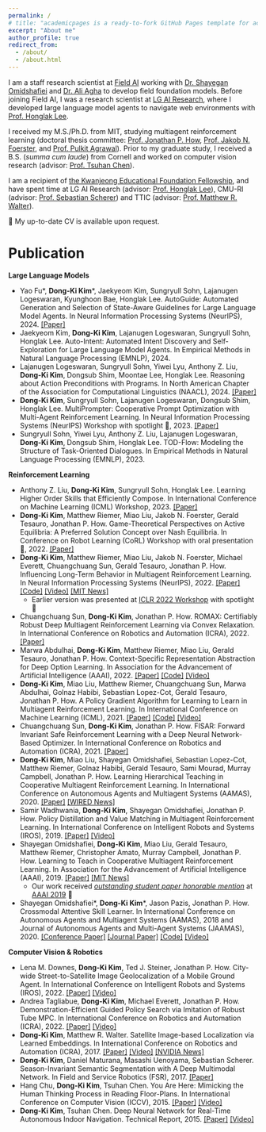 ```yaml
---
permalink: /
# title: "academicpages is a ready-to-fork GitHub Pages template for academic personal websites"
excerpt: "About me"
author_profile: true
redirect_from:
  - /about/
  - /about.html
---
```

I am a staff research scientist at <a href="https://fieldai.com/" target="_blank">Field AI</a> working with <a href="https://www.linkedin.com/in/shayegan/" target="_blank">Dr. Shayegan Omidshafiei</a> and <a href="https://www.linkedin.com/in/ali-agha-7aa5212a/" target="_blank">Dr. Ali Agha</a> to develop field foundation models. Before joining Field AI, I was a research scientist at <a href="https://www.lgresearch.ai/" target="_blank">LG AI Research</a>, where I developed large language model agents to navigate web environments with <a href="https://scholar.google.com/citations?user=fmSHtE8AAAAJ&hl=en" target="_blank">Prof. Honglak Lee</a>.

I received my M.S./Ph.D. from MIT, studying multiagent reinforcement learning (doctoral thesis committee: <a href="https://scholar.google.com/citations?user=gX7rSCcAAAAJ&hl=en" target="_blank">Prof. Jonathan P. How</a>, <a href="https://www.jakobfoerster.com/" target="_blank">Prof. Jakob N. Foerster</a>, and <a href="http://people.csail.mit.edu/pulkitag/" target="_blank">Prof. Pulkit Agrawal</a>). Prior to my graduate study, I received a B.S. (*summa cum laude*) from Cornell and worked on computer vision research (advisor: <a href="https://www.nus.edu.sg/about/management/chen-tsuhan" target="_blank">Prof. Tsuhan Chen</a>).

I am a recipient of <a href="http://ikef.or.kr/page.php?id=intro/intro">the Kwanjeong Educational Foundation Fellowship</a>, and have spent time at LG AI Research (advisor: <a href="https://scholar.google.com/citations?user=fmSHtE8AAAAJ&hl=en" target="_blank">Prof. Honglak Lee</a>), CMU-RI (advisor: <a href="https://www.ri.cmu.edu/ri-faculty/sebastian-scherer/" target="_blank">Prof. Sebastian Scherer</a>) and TTIC (advisor: <a href="https://home.ttic.edu/~mwalter/" target="_blank">Prof. Matthew R. Walter</a>).

&#129303; My up-to-date CV is available upon request.

Publication
======
**Large Language Models**
* Yao Fu&#42;, **Dong-Ki Kim**&#42;, Jaekyeom Kim, Sungryull Sohn, Lajanugen Logeswaran, Kyunghoon Bae, Honglak Lee. AutoGuide: Automated Generation and Selection of State-Aware Guidelines for Large Language Model Agents. In Neural Information Processing Systems (NeurIPS), 2024. <a href="https://arxiv.org/pdf/2403.08978.pdf" target="_blank">[Paper]</a>
* Jaekyeom Kim, **Dong-Ki Kim**, Lajanugen Logeswaran, Sungryull Sohn, Honglak Lee. Auto-Intent: Automated Intent Discovery and Self-Exploration for Large Language Model Agents. In Empirical Methods in Natural Language Processing (EMNLP), 2024.
* Lajanugen Logeswaran, Sungryull Sohn, Yiwei Lyu, Anthony Z. Liu, **Dong-Ki Kim**, Dongsub Shim, Moontae Lee, Honglak Lee. Reasoning about Action Preconditions with Programs. In North American Chapter of the Association for Computational Linguistics (NAACL), 2024. <a href="https://openreview.net/pdf?id=vnhgDP4Ise" target="_blank">[Paper]</a>
* **Dong-Ki Kim**, Sungryull Sohn, Lajanugen Logeswaran, Dongsub Shim, Honglak Lee. MultiPrompter: Cooperative Prompt Optimization with Multi-Agent Reinforcement Learning. In Neural Information Processing Systems (NeurIPS) Workshop with spotlight &#127881;, 2023. <a href="https://arxiv.org/pdf/2310.16730.pdf" target="_blank">[Paper]</a>
* Sungryull Sohn, Yiwei Lyu, Anthony Z. Liu, Lajanugen Logeswaran, **Dong-Ki Kim**, Dongsub Shim, Honglak Lee. TOD-Flow: Modeling the Structure of Task-Oriented Dialogues. In Empirical Methods in Natural Language Processing (EMNLP), 2023.

**Reinforcement Learning**
* Anthony Z. Liu, **Dong-Ki Kim**, Sungryull Sohn, Honglak Lee. Learning Higher Order Skills that Efficiently Compose. In International Conference on Machine Learning (ICML) Workshop, 2023. <a href="https://openreview.net/attachment?id=mEElj97a8C&name=pdf" target="_blank">[Paper]</a>
* **Dong-Ki Kim**, Matthew Riemer, Miao Liu, Jakob N. Foerster, Gerald Tesauro, Jonathan P. How. Game-Theoretical Perspectives on Active Equilibria: A Preferred Solution Concept over Nash Equilibria. In Conference on Robot Learning (CoRL) Workshop with oral presentation &#127881;, 2022. <a href="https://arxiv.org/pdf/2210.16175.pdf" target="_blank">[Paper]</a>
* **Dong-Ki Kim**, Matthew Riemer, Miao Liu, Jakob N. Foerster, Michael Everett, Chuangchuang Sun, Gerald Tesauro, Jonathan P. How. Influencing Long-Term Behavior in Multiagent Reinforcement Learning. In Neural Information Processing Systems (NeurIPS), 2022. <a href="https://arxiv.org/pdf/2203.03535.pdf" target="_blank">[Paper]</a> <a href="https://github.com/dkkim93/further">[Code]</a> <a href="https://sites.google.com/view/further-marl" target="_blank">[Video]</a> <a href="https://news.mit.edu/2022/multiagent-machine-learning-ai-1123" target="_blank">[MIT News]</a>
  * Earlier version was presented at <a href="https://www.gamificationmas.com/" target="_blank">ICLR 2022 Workshop</a> with spotlight &#127881;
* Chuangchuang Sun, **Dong-Ki Kim**, Jonathan P. How. ROMAX: Certifiably Robust Deep Multiagent Reinforcement Learning via Convex Relaxation. In International Conference on Robotics and Automation (ICRA), 2022. <a href="https://arxiv.org/pdf/2109.06795.pdf" target="_blank">[Paper]</a>
* Marwa Abdulhai, **Dong-Ki Kim**, Matthew Riemer, Miao Liu, Gerald Tesauro, Jonathan P. How. Context-Specific Representation Abstraction for Deep Option Learning. In Association for the Advancement of Artificial Intelligence (AAAI), 2022. <a href="https://arxiv.org/pdf/2109.09876.pdf" target="_blank">[Paper]</a> <a href="https://github.com/cradol/cradol" target="_blank">[Code]</a> <a href="https://sites.google.com/view/cradol/home" target="_blank">[Video]</a>
* **Dong-Ki Kim**, Miao Liu, Matthew Riemer, Chuangchuang Sun, Marwa Abdulhai, Golnaz Habibi, Sebastian Lopez-Cot, Gerald Tesauro, Jonathan P. How. A Policy Gradient Algorithm for Learning to Learn in Multiagent Reinforcement Learning. In International Conference on Machine Learning (ICML), 2021. <a href="https://arxiv.org/pdf/2011.00382.pdf" target="_blank">[Paper]</a> <a href="https://github.com/dkkim93/meta-mapg" target="_blank">[Code]</a> <a href="https://sites.google.com/view/meta-mapg/home" target="_blank">[Video]</a>
* Chuangchuang Sun, **Dong-Ki Kim**, Jonathan P. How. FISAR: Forward Invariant Safe Reinforcement Learning with a Deep Neural Network-Based Optimizer. In International Conference on Robotics and Automation (ICRA), 2021. <a href="https://arxiv.org/pdf/2006.11419.pdf" target="_blank">[Paper]</a>
* **Dong-Ki Kim**, Miao Liu, Shayegan Omidshafiei, Sebastian Lopez-Cot, Matthew Riemer, Golnaz Habibi, Gerald Tesauro, Sami Mourad, Murray Campbell, Jonathan P. How. Learning Hierarchical Teaching in Cooperative Multiagent Reinforcement Learning. In International Conference on Autonomous Agents and Multiagent Systems (AAMAS), 2020. <a href="https://arxiv.org/pdf/1903.03216.pdf" target="_blank">[Paper]</a> <a href="https://www.wired.com/brandlab/2019/06/robotic-future-bots-operate-together-learn/" target="_blank">[WIRED News]</a>
* Samir Wadhwania, **Dong-Ki Kim**, Shayegan Omidshafiei, Jonathan P. How. Policy Distillation and Value Matching in Multiagent Reinforcement Learning. In International Conference on Intelligent Robots and Systems (IROS), 2019. <a href="https://arxiv.org/pdf/1903.06592.pdf" target="_blank">[Paper]</a> <a href="https://www.youtube.com/watch?v=KWdXctJauwI&feature=youtu.be&ab_channel=DongKiKim" target="_blank">[Video]</a>
* Shayegan Omidshafiei, **Dong-Ki Kim**, Miao Liu, Gerald Tesauro, Matthew Riemer, Christopher Amato, Murray Campbell, Jonathan P. How. Learning to Teach in Cooperative Multiagent Reinforcement Learning. In Association for the Advancement of Artificial Intelligence (AAAI), 2019. <a href="https://arxiv.org/pdf/1805.07830.pdf" target="_blank">[Paper]</a> <a href="https://news.mit.edu/2019/learning-to-teach-to-speed-up-learning-0129" target="_blank">[MIT News]</a>
  * Our work received <a href="https://aaai.org/Awards/paper.php" target="_blank">*outstanding student paper honorable mention*</a> at <a href="https://aaai.org/Conferences/AAAI-19/" target="_blank">AAAI 2019</a> &#127881;
* Shayegan Omidshafiei&#42;, **Dong-Ki Kim**&#42;, Jason Pazis, Jonathan P. How. Crossmodal Attentive Skill Learner. In International Conference on Autonomous Agents and Multiagent Systems (AAMAS), 2018 and Journal of Autonomous Agents and Multi-Agent Systems (JAAMAS), 2020. <a href="https://arxiv.org/pdf/1711.10314.pdf" target="_blank">[Conference Paper]</a> <a href="https://link.springer.com/article/10.1007/s10458-019-09439-5" target="_blank">[Journal Paper]</a> <a href="https://github.com/shayegano/CASL" target="_blank">[Code]</a> <a href="https://www.youtube.com/watch?v=pj8tva5YayA&ab_channel=ShayeganOmidshafiei" target="_blank">[Video]</a>

**Computer Vision & Robotics**
* Lena M. Downes, **Dong-Ki Kim**, Ted J. Steiner, Jonathan P. How. City-wide Street-to-Satellite Image Geolocalization of a Mobile Ground Agent. In International Conference on Intelligent Robots and Systems (IROS), 2022. <a href="https://arxiv.org/pdf/2203.05612.pdf" target="_blank">[Paper]</a> <a href="https://www.youtube.com/watch?v=06MOR0ozQeI&feature=youtu.be&ab_channel=LenaDownes" target="_blank">[Video]</a>
* Andrea Tagliabue, **Dong-Ki Kim**, Michael Everett, Jonathan P. How. Demonstration-Efficient Guided Policy Search via Imitation of Robust Tube MPC. In International Conference on Robotics and Automation (ICRA), 2022. <a href="https://arxiv.org/pdf/2109.09910.pdf" target="_blank">[Paper]</a> <a href="https://www.youtube.com/watch?v=idRxALlYHu8&ab_channel=AerospaceControlsLab" target="_blank">[Video]</a>
* **Dong-Ki Kim**, Matthew R. Walter. Satellite Image-based Localization via Learned Embeddings. In International Conference on Robotics and Automation (ICRA), 2017. <a href="https://arxiv.org/pdf/1704.01133.pdf" target="_blank">[Paper]</a> <a href="https://www.youtube.com/watch?v=58K1-0WpGNs&ab_channel=DongKiKim" target="_blank">[Video]</a> <a href="https://developer.nvidia.com/blog/satellite-images-help-track-a-vehicle/" target="_blank">[NVIDIA News]</a>
* **Dong-Ki Kim**, Daniel Maturana, Masashi Uenoyama, Sebastian Scherer. Season-Invariant Semantic Segmentation with A Deep Multimodal Network. In Field and Service Robotics (FSR), 2017. <a href="http://www.fsr.ethz.ch/papers/FSR_2017_paper_23.pdf" target="_blank">[Paper]</a>
* Hang Chu, **Dong-Ki Kim**, Tsuhan Chen. You Are Here: Mimicking the Human Thinking Process in Reading Floor-Plans. In International Conference on Computer Vision (ICCV), 2015. <a href="http://chenlab.ece.cornell.edu/people/Hang/publications/Hang_ICCV15.pdf" target="_blank">[Paper]</a> <a href="https://vimeo.com/142409054" target="_blank">[Video]</a>
* **Dong-Ki Kim**, Tsuhan Chen. Deep Neural Network for Real-Time Autonomous Indoor Navigation. Technical Report, 2015. <a href="https://arxiv.org/pdf/1511.04668.pdf" target="_blank">[Paper]</a> <a href="https://youtu.be/2Y08GRYnC3U" target="_blank">[Video]</a>
